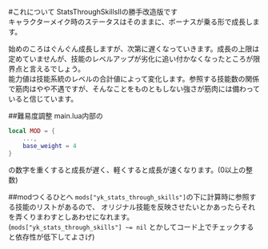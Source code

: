 #これについて
StatsThroughSkillsIIの勝手改造版です  
キャラクターメイク時のステータスはそのままに、ボーナスが乗る形で成長します。  

始めのころはぐんぐん成長しますが、次第に遅くなっていきます。成長の上限は定めていませんが、技能のレベルアップが劣化に追い付かなくなったところが限界点と言えるでしょう。  
能力値は技能系統のレベルの合計値によって変化します。参照する技能数の関係で筋肉はやや不遇ですが、そんなことをものともしない強さが筋肉には備わっていると信じています。  

##難易度調整
main.lua内部の
```lua
local MOD = {
    ...,
    base_weight = 4
}
```
の数字を重くすると成長が遅く、軽くすると成長が速くなります。(0以上の整数)

##modつくるひとへ
`mods["yk_stats_through_skills"]`の下に計算時に参照する技能のリストがあるので、
オリジナル技能を反映させたいとかあったらそれを弄くりまわすとしあわせになれます。  
(`mods["yk_stats_through_skills"] ~= nil` とかしてコード上でチェックすると依存性が低下してよさげ)

